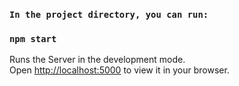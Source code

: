 ### `In the project directory, you can run:`

### `npm start`

Runs the Server in the development mode.\
Open [http://localhost:5000](http://localhost:5000) to view it in your browser.
 